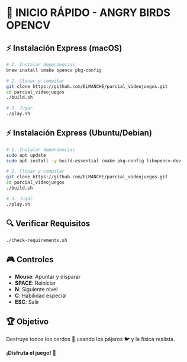 # 🚀 INICIO RÁPIDO - ANGRY BIRDS OPENCV

## ⚡ Instalación Express (macOS)
```bash
# 1. Instalar dependencias
brew install cmake opencv pkg-config

# 2. Clonar y compilar
git clone https://github.com/ELMANCHE/parcial_videojuegos.git
cd parcial_videojuegos
./build.sh

# 3. Jugar
./play.sh
```

## ⚡ Instalación Express (Ubuntu/Debian)
```bash
# 1. Instalar dependencias
sudo apt update
sudo apt install -y build-essential cmake pkg-config libopencv-dev

# 2. Clonar y compilar
git clone https://github.com/ELMANCHE/parcial_videojuegos.git
cd parcial_videojuegos
./build.sh

# 3. Jugar
./play.sh
```

## 🔍 Verificar Requisitos
```bash
./check-requirements.sh
```

## 🎮 Controles
- **Mouse**: Apuntar y disparar
- **SPACE**: Reiniciar
- **N**: Siguiente nivel
- **C**: Habilidad especial
- **ESC**: Salir

## 🏆 Objetivo
Destruye todos los cerdos 🐷 usando los pájaros 🐦 y la física realista.

**¡Disfruta el juego!** 🎉